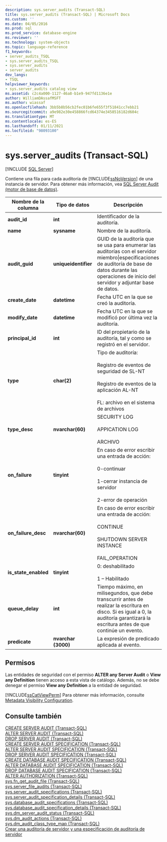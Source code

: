 ```yaml
---
description: sys.server_audits (Transact-SQL)
title: sys.server_audits (Transact-SQL) | Microsoft Docs
ms.custom: ''
ms.date: 04/05/2016
ms.prod: sql
ms.prod_service: database-engine
ms.reviewer: ''
ms.technology: system-objects
ms.topic: language-reference
f1_keywords:
- server_audits_TSQL
- sys.server_audits_TSQL
- sys.server_audits
- server_audits
dev_langs:
- TSQL
helpviewer_keywords:
- sys.server_audits catalog view
ms.assetid: c2c4a000-1127-46a8-b1e9-947fd1136e1e
author: WilliamDAssafMSFT
ms.author: wiassaf
ms.openlocfilehash: 3bb5b8b56cb2fec01b6fe655f3f51841cc7ebb21
ms.sourcegitcommit: a9e982e30e458866fcd64374e3458516182d604c
ms.translationtype: MT
ms.contentlocale: es-ES
ms.lasthandoff: 01/11/2021
ms.locfileid: "98093100"
---
```

# <a name="sysserver_audits-transact-sql"></a>sys.server_audits (Transact-SQL)
[!INCLUDE [SQL Server](../../includes/applies-to-version/sqlserver.md)]

  Contiene una fila para cada auditoría de [!INCLUDE[ssNoVersion](../../includes/ssnoversion-md.md)] de una instancia de servidor. Para obtener más información, vea [SQL Server Audit &#40;motor de base de datos&#41;](../../relational-databases/security/auditing/sql-server-audit-database-engine.md).  
  
|Nombre de la columna|Tipo de datos|Descripción|  
|-----------------|---------------|-----------------|  
|**audit_id**|**int**|Identificador de la auditoría.|  
|**name**|**sysname**|Nombre de la auditoría.|  
|**audit_guid**|**uniqueidentifier**|GUID de la auditoría que se usa para enumerar las auditorías con el servidor miembro&#124;especificaciones de auditoría de base de datos durante las operaciones de inicio del servidor y adjuntar base de datos.|  
|**create_date**|**datetime**|Fecha UTC en la que se creó la auditoría.|  
|**modify_date**|**datetime**|Fecha UTC en la que se modificó por última vez la auditoría.|  
|**principal_id**|**int**|ID del propietario de la auditoría, tal y como se registró en el servidor.|  
|**type**|**char(2)**|Tipo de auditoría:<br /><br /> Registro de eventos de seguridad de SL-NT<br /><br /> Registro de eventos de la aplicación AL-NT<br /><br /> FL: archivo en el sistema de archivos|  
|**type_desc**|**nvarchar(60)**|SECURITY LOG<br /><br /> APPICATION LOG<br /><br /> ARCHIVO|  
|**on_failure**|**tinyint**|En caso de error escribir una entrada de acción:<br /><br /> 0-continuar<br /><br /> 1-cerrar instancia de servidor<br /><br /> 2-error de operación|  
|**on_failure_desc**|**nvarchar(60)**|En caso de error escribir una entrada de acción:<br /><br /> CONTINUE<br /><br /> SHUTDOWN SERVER INSTANCE<br /><br /> FAIL_OPERATION|  
|**is_state_enabled**|**tinyint**|0: deshabilitado<br /><br /> 1 – Habilitado|  
|**queue_delay**|**int**|Tiempo máximo, en milisegundos, que debe transcurrir antes de realizar la escritura en disco. Si es igual a 0, la auditoría garantizará la escritura antes de que continúe un evento.|  
|**predicate**|**nvarchar (3000)**|La expresión de predicado aplicada al evento.|  
  
## <a name="permissions"></a>Permisos  
 Las entidades de seguridad con el permiso **ALTER any Server Audit** o **View any Definition** tienen acceso a esta vista de catálogo. Además, no se debe denegar el permiso **View any Definition** a la entidad de seguridad.  
  
 [!INCLUDE[ssCatViewPerm](../../includes/sscatviewperm-md.md)] Para obtener más información, consulte [Metadata Visibility Configuration](../../relational-databases/security/metadata-visibility-configuration.md).  
  
## <a name="see-also"></a>Consulte también  
 [CREATE SERVER AUDIT &#40;Transact-SQL&#41;](../../t-sql/statements/create-server-audit-transact-sql.md)   
 [ALTER SERVER AUDIT &#40;Transact-SQL&#41;](../../t-sql/statements/alter-server-audit-transact-sql.md)   
 [DROP SERVER AUDIT  &#40;Transact-SQL&#41;](../../t-sql/statements/drop-server-audit-transact-sql.md)   
 [CREATE SERVER AUDIT SPECIFICATION &#40;Transact-SQL&#41;](../../t-sql/statements/create-server-audit-specification-transact-sql.md)   
 [ALTER SERVER AUDIT SPECIFICATION &#40;Transact-SQL&#41;](../../t-sql/statements/alter-server-audit-specification-transact-sql.md)   
 [DROP SERVER AUDIT SPECIFICATION &#40;Transact-SQL&#41;](../../t-sql/statements/drop-server-audit-specification-transact-sql.md)   
 [CREATE DATABASE AUDIT SPECIFICATION &#40;Transact-SQL&#41;](../../t-sql/statements/create-database-audit-specification-transact-sql.md)   
 [ALTER DATABASE AUDIT SPECIFICATION &#40;Transact-SQL&#41;](../../t-sql/statements/alter-database-audit-specification-transact-sql.md)   
 [DROP DATABASE AUDIT SPECIFICATION &#40;Transact-SQL&#41;](../../t-sql/statements/drop-database-audit-specification-transact-sql.md)   
 [ALTER AUTHORIZATION &#40;Transact-SQL&#41;](../../t-sql/statements/alter-authorization-transact-sql.md)   
 [sys.fn_get_audit_file &#40;Transact-SQL&#41;](../../relational-databases/system-functions/sys-fn-get-audit-file-transact-sql.md)   
 [sys.server_file_audits &#40;Transact-SQL&#41;](../../relational-databases/system-catalog-views/sys-server-file-audits-transact-sql.md)   
 [sys.server_audit_specifications &#40;Transact-SQL&#41;](../../relational-databases/system-catalog-views/sys-server-audit-specifications-transact-sql.md)   
 [sys.server_audit_specification_details &#40;Transact-SQL&#41;](../../relational-databases/system-catalog-views/sys-server-audit-specification-details-transact-sql.md)   
 [sys.database_audit_specifications &#40;Transact-SQL&#41;](../../relational-databases/system-catalog-views/sys-database-audit-specifications-transact-sql.md)   
 [sys.database_audit_specification_details &#40;Transact-SQL&#41;](../../relational-databases/system-catalog-views/sys-database-audit-specification-details-transact-sql.md)   
 [sys.dm_server_audit_status &#40;Transact-SQL&#41;](../../relational-databases/system-dynamic-management-views/sys-dm-server-audit-status-transact-sql.md)   
 [sys.dm_audit_actions &#40;Transact-SQL&#41;](../../relational-databases/system-dynamic-management-views/sys-dm-audit-actions-transact-sql.md)   
 [sys.dm_audit_class_type_map &#40;Transact-SQL&#41;](../../relational-databases/system-dynamic-management-views/sys-dm-audit-class-type-map-transact-sql.md)   
 [Crear una auditoría de servidor y una especificación de auditoría de servidor](../../relational-databases/security/auditing/create-a-server-audit-and-server-audit-specification.md)  
  
  
